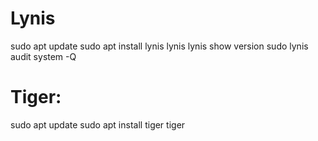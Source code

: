 # Lynis
sudo apt update
sudo apt install lynis
lynis
lynis show version
sudo lynis audit system -Q

# Tiger:
sudo apt update
sudo apt install tiger
tiger
